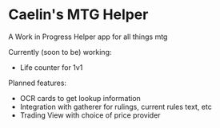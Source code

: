 # Caelin's MTG Helper
A Work in Progress Helper app for all things mtg

Currently (soon to be) working:
- Life counter for 1v1

Planned features:
- OCR cards to get lookup information
- Integration with gatherer for rulings, current rules text, etc
- Trading View with choice of price provider
